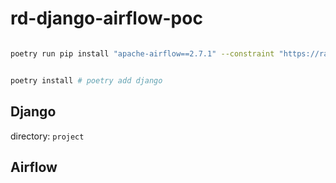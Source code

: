 # rd-django-airflow-poc


```bash

poetry run pip install "apache-airflow==2.7.1" --constraint "https://raw.githubusercontent.com/apache/airflow/constraints-2.7.1/constraints-3.11.txt"


poetry install # poetry add django

```

## Django

directory: `project`

## Airflow

